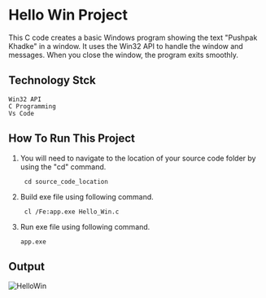 # Hello Win Project

This C code creates a basic Windows program showing the text "Pushpak Khadke" in a window. It uses the Win32 API to handle the window and messages. When you close the window, the program exits smoothly.

## Technology Stck

`Win32 API` <br>
`C Programming` <br>
`Vs Code`

## How To Run This Project

                                
1. You will need to navigate to the location of your source code folder by using the "cd" command.

   ```shell
    cd source_code_location

2. Build exe file using following command.

   ```shell
    cl /Fe:app.exe Hello_Win.c

5. Run exe file using following command.

    ```shell
    app.exe

## Output
<img src="../01_Hello_Win/Output/output.png" alt="HelloWin">





